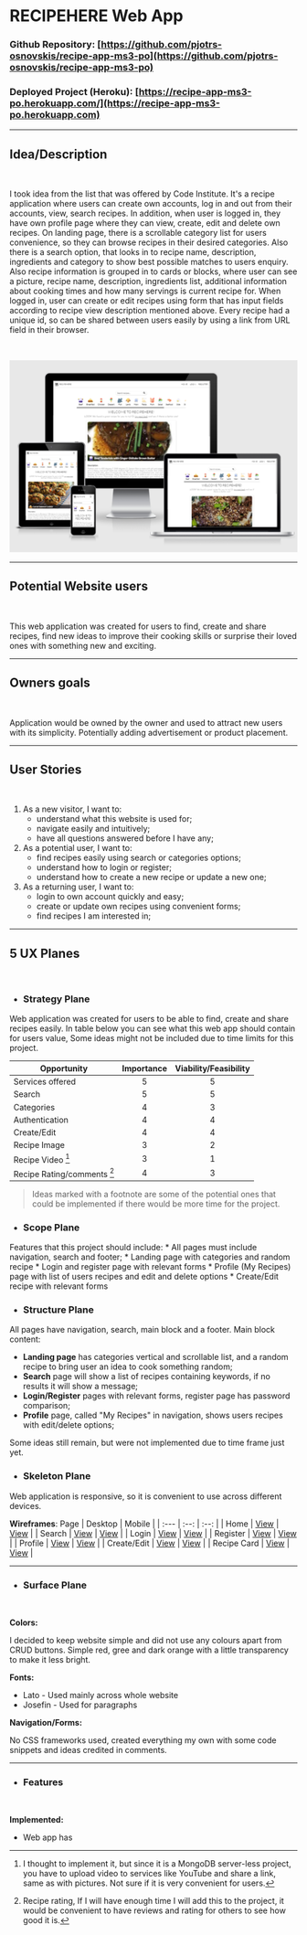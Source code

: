 # RECIPEHERE Web App

### Github Repository: [https://github.com/pjotrs-osnovskis/recipe-app-ms3-po](https://github.com/pjotrs-osnovskis/recipe-app-ms3-po)

### Deployed Project (Heroku): [https://recipe-app-ms3-po.herokuapp.com/](https://recipe-app-ms3-po.herokuapp.com)


---
## **Idea/Description**
<br>

I took idea from the list that was offered by Code Institute. It's a recipe application where users can create own accounts, log in and out from their accounts, view, search recipes. In addition, when user is logged in, they have own profile page where they can view, create, edit and delete own recipes. On landing page, there is a scrollable category list for users convenience, so they can browse recipes in their desired categories. Also there is a search option, that looks in to recipe name, description, ingredients and category to show best possible matches to users enquiry. Also recipe information is grouped in to cards or blocks, where user can see a picture, recipe name, description, ingredients list, additional information about cooking times and how many servings is current recipe for. When logged in, user can create or edit recipes using form that has input fields according to recipe view description mentioned above. Every recipe had a unique id, so can be shared between users easily by using a link from URL field in their browser.

<br>

![I am responsive image](static/img/amiresponsive.png)


---
## **Potential Website users**
<br>

This web application was created for users to find, create and share recipes, find new ideas to improve their cooking skills or surprise their loved ones with something new and exciting.


---
## **Owners goals**
<br>

Application would be owned by the owner and used to attract new users with its simplicity. Potentially adding advertisement or product placement.

---
## **User Stories**
<br>

1. As a new visitor, I want to:
    * understand what this website is used for;
    * navigate easily and intuitively;
    * have all questions answered before I have any;
2. As a potential user, I want to:
    * find recipes easily using search or categories options;
    * understand how to login or register;
    * understand how to create a new recipe or update a new one;
3. As a returning user, I want to:
    * login to own account quickly and easy;
    * create or update own recipes using convenient forms;
    * find recipes I am interested in;


---
## **5 UX Planes**
<br>

* ### **Strategy Plane**
Web application was created for users to be able to find, create and share recipes easily. In table below you can see what this web app should contain for users value, Some ideas might not be included due to time limits for this project.

| Opportunity   | Importance    | Viability/Feasibility |
| ------------- |:-------------:| :-----:|
| Services offered | 5 | 5 |
| Search | 5 | 5 |
| Categories | 4 | 3 |
| Authentication | 4 | 4 |
| Create/Edit | 4 | 4 |
| Recipe Image | 3 | 2 |
| Recipe Video [^1] | 3 | 1 |
| Recipe Rating/comments [^2] | 4 | 3 |

> Ideas marked with a footnote are some of the potential ones that could be implemented if there would be more time for the project.

[^1]: I thought to implement it, but since it is a MongoDB server-less project, you have to upload video to services like YouTube and share a link, same as with pictures. Not sure if it is very convenient for users.

[^2]: Recipe rating, If I will have enough time I will add this to the project, it would be convenient to have reviews and rating for others to see how good it is.


* ### **Scope Plane**
Features that this project should include:
    * All pages must include navigation, search and footer;
    * Landing page with categories and random recipe
    * Login and register page with relevant forms
    * Profile (My Recipes) page with list of users recipes and edit and delete options
    * Create/Edit recipe with relevant forms


* ### **Structure Plane**
All pages have navigation, search, main block and a footer.
Main block content:
- **Landing page** has categories vertical and scrollable list, and a random recipe to bring user an idea to cook something random;
- **Search** page will show a list of recipes containing keywords, if no results it will show a message;
- **Login/Register** pages with relevant forms, register page has password comparison;
- **Profile** page, called "My Recipes" in navigation, shows users recipes with edit/delete options;

Some ideas still remain, but were not implemented due to time frame just yet.

* ### **Skeleton Plane**

Web application is responsive, so it is convenient to use across different devices.

**Wireframes**:
 Page | Desktop | Mobile |
| :--- | :--: | :--: |
| Home | [View](static/img/wireframes/wf-home-dsktp.png) | [View](static/img/wireframes/wf-home-mob.png) |
| Search | [View](static/img/wireframes/wf-search-dsktp.png) | [View](static/img/wireframes/wf-search-mob.png) |
| Login | [View](static/img/wireframes/wf-login-dsktp.png) | [View](static/img/wireframes/wf-login-mob.png) |
| Register | [View](static/img/wireframes/wf-register-dsktp.png) | [View](static/img/wireframes/wf-register-mob.png) |
| Profile | [View](static/img/wireframes/wf-profile-dsktp.png) | [View](static/img/wireframes/wf-profile-mob.png) |
| Create/Edit | [View](static/img/wireframes/wf-create-dsktp.png) | [View](static/img/wireframes/wf-create-mob.png) |
| Recipe Card | [View](static/img/wireframes/wf-recipe-card-dsktp.png) | [View](static/img/wireframes/wf-recipe-card-mob.png) |


---
* ### **Surface Plane**
<br>

**Colors:**

I decided to keep website simple and did not use any colours apart from CRUD buttons. Simple red, gree and dark orange with a little transparency to make it less bright.

**Fonts:**

* Lato - Used mainly across whole website
* Josefin - Used for paragraphs

**Navigation/Forms:**

No CSS frameworks used, created everything my own with some code snippets and ideas credited in comments.


---
* ### **Features**
<br>

**Implemented:**

* Web app has 



